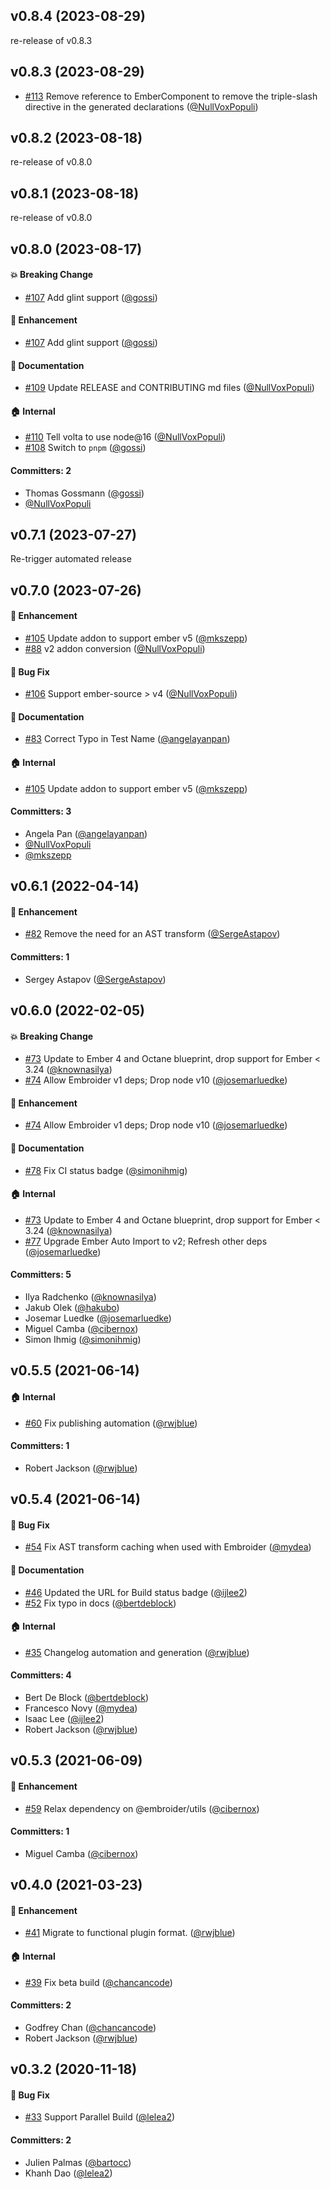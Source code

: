 

## v0.8.4 (2023-08-29)

re-release of v0.8.3

## v0.8.3 (2023-08-29)

* [#113](https://github.com/tildeio/ember-element-helper/pull/113) Remove reference to EmberComponent to remove the triple-slash directive in the generated declarations ([@NullVoxPopuli](https://github.com/NullVoxPopuli))

## v0.8.2 (2023-08-18)

re-release of v0.8.0

## v0.8.1 (2023-08-18)

re-release of v0.8.0

## v0.8.0 (2023-08-17)

#### :boom: Breaking Change
* [#107](https://github.com/tildeio/ember-element-helper/pull/107) Add glint support ([@gossi](https://github.com/gossi))

#### :rocket: Enhancement
* [#107](https://github.com/tildeio/ember-element-helper/pull/107) Add glint support ([@gossi](https://github.com/gossi))

#### :memo: Documentation
* [#109](https://github.com/tildeio/ember-element-helper/pull/109) Update RELEASE and CONTRIBUTING md files ([@NullVoxPopuli](https://github.com/NullVoxPopuli))

#### :house: Internal
* [#110](https://github.com/tildeio/ember-element-helper/pull/110) Tell volta to use node@16 ([@NullVoxPopuli](https://github.com/NullVoxPopuli))
* [#108](https://github.com/tildeio/ember-element-helper/pull/108) Switch to `pnpm` ([@gossi](https://github.com/gossi))

#### Committers: 2
- Thomas Gossmann ([@gossi](https://github.com/gossi))
- [@NullVoxPopuli](https://github.com/NullVoxPopuli)

## v0.7.1 (2023-07-27)

Re-trigger automated release


## v0.7.0 (2023-07-26)

#### :rocket: Enhancement
* [#105](https://github.com/tildeio/ember-element-helper/pull/105) Update addon to support ember v5 ([@mkszepp](https://github.com/mkszepp))
* [#88](https://github.com/tildeio/ember-element-helper/pull/88) v2 addon conversion ([@NullVoxPopuli](https://github.com/NullVoxPopuli))

#### :bug: Bug Fix
* [#106](https://github.com/tildeio/ember-element-helper/pull/106) Support ember-source > v4 ([@NullVoxPopuli](https://github.com/NullVoxPopuli))

#### :memo: Documentation
* [#83](https://github.com/tildeio/ember-element-helper/pull/83) Correct Typo in Test Name ([@angelayanpan](https://github.com/angelayanpan))

#### :house: Internal
* [#105](https://github.com/tildeio/ember-element-helper/pull/105) Update addon to support ember v5 ([@mkszepp](https://github.com/mkszepp))

#### Committers: 3
- Angela Pan ([@angelayanpan](https://github.com/angelayanpan))
- [@NullVoxPopuli](https://github.com/NullVoxPopuli)
- [@mkszepp](https://github.com/mkszepp)


## v0.6.1 (2022-04-14)

#### :rocket: Enhancement
* [#82](https://github.com/tildeio/ember-element-helper/pull/82) Remove the need for an AST transform ([@SergeAstapov](https://github.com/SergeAstapov))

#### Committers: 1
- Sergey Astapov ([@SergeAstapov](https://github.com/SergeAstapov))


## v0.6.0 (2022-02-05)

#### :boom: Breaking Change
* [#73](https://github.com/tildeio/ember-element-helper/pull/73) Update to Ember 4 and Octane blueprint, drop support for Ember < 3.24 ([@knownasilya](https://github.com/knownasilya))
* [#74](https://github.com/tildeio/ember-element-helper/pull/74) Allow Embroider v1 deps; Drop node v10 ([@josemarluedke](https://github.com/josemarluedke))

#### :rocket: Enhancement
* [#74](https://github.com/tildeio/ember-element-helper/pull/74) Allow Embroider v1 deps; Drop node v10 ([@josemarluedke](https://github.com/josemarluedke))

#### :memo: Documentation
* [#78](https://github.com/tildeio/ember-element-helper/pull/78) Fix CI status badge ([@simonihmig](https://github.com/simonihmig))

#### :house: Internal
* [#73](https://github.com/tildeio/ember-element-helper/pull/73) Update to Ember 4 and Octane blueprint, drop support for Ember < 3.24 ([@knownasilya](https://github.com/knownasilya))
* [#77](https://github.com/tildeio/ember-element-helper/pull/77) Upgrade Ember Auto Import to v2; Refresh other deps ([@josemarluedke](https://github.com/josemarluedke))

#### Committers: 5
- Ilya Radchenko ([@knownasilya](https://github.com/knownasilya))
- Jakub Olek ([@hakubo](https://github.com/hakubo))
- Josemar Luedke ([@josemarluedke](https://github.com/josemarluedke))
- Miguel Camba ([@cibernox](https://github.com/cibernox))
- Simon Ihmig ([@simonihmig](https://github.com/simonihmig))


## v0.5.5 (2021-06-14)

#### :house: Internal
* [#60](https://github.com/tildeio/ember-element-helper/pull/60) Fix publishing automation ([@rwjblue](https://github.com/rwjblue))

#### Committers: 1
- Robert Jackson ([@rwjblue](https://github.com/rwjblue))


## v0.5.4 (2021-06-14)

#### :bug: Bug Fix
* [#54](https://github.com/tildeio/ember-element-helper/pull/54) Fix AST transform caching when used with Embroider ([@mydea](https://github.com/mydea))

#### :memo: Documentation
* [#46](https://github.com/tildeio/ember-element-helper/pull/46) Updated the URL for Build status badge ([@ijlee2](https://github.com/ijlee2))
* [#52](https://github.com/tildeio/ember-element-helper/pull/52) Fix typo in docs ([@bertdeblock](https://github.com/bertdeblock))

#### :house: Internal
* [#35](https://github.com/tildeio/ember-element-helper/pull/35) Changelog automation and generation ([@rwjblue](https://github.com/rwjblue))

#### Committers: 4
- Bert De Block ([@bertdeblock](https://github.com/bertdeblock))
- Francesco Novy ([@mydea](https://github.com/mydea))
- Isaac Lee ([@ijlee2](https://github.com/ijlee2))
- Robert Jackson ([@rwjblue](https://github.com/rwjblue))


## v0.5.3 (2021-06-09)

#### :rocket: Enhancement
* [#59](https://github.com/tildeio/ember-element-helper/pull/59) Relax dependency on @embroider/utils ([@cibernox](https://github.com/cibernox))

#### Committers: 1
- Miguel Camba ([@cibernox](https://github.com/cibernox))


## v0.4.0 (2021-03-23)

#### :rocket: Enhancement
* [#41](https://github.com/tildeio/ember-element-helper/pull/41) Migrate to functional plugin format. ([@rwjblue](https://github.com/rwjblue))

#### :house: Internal
* [#39](https://github.com/tildeio/ember-element-helper/pull/39) Fix beta build ([@chancancode](https://github.com/chancancode))

#### Committers: 2
- Godfrey Chan ([@chancancode](https://github.com/chancancode))
- Robert Jackson ([@rwjblue](https://github.com/rwjblue))


## v0.3.2 (2020-11-18)

#### :bug: Bug Fix
* [#33](https://github.com/tildeio/ember-element-helper/pull/33) Support Parallel Build ([@lelea2](https://github.com/lelea2))

#### Committers: 2
- Julien Palmas ([@bartocc](https://github.com/bartocc))
- Khanh Dao ([@lelea2](https://github.com/lelea2))

